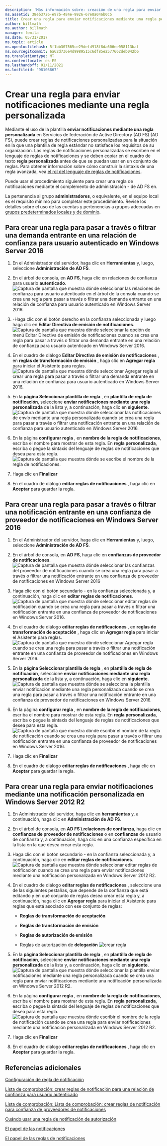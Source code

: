 ```yaml
---
description: 'Más información sobre: creación de una regla para enviar notificaciones mediante una regla personalizada'
ms.assetid: 38eb3726-e97b-484e-9926-67e8a046b0c5
title: Crear una regla para enviar notificaciones mediante una regla personalizada
author: billmath
ms.author: billmath
manager: femila
ms.date: 05/31/2017
ms.topic: article
ms.openlocfilehash: 5f1bb307565ce29defd918f8da606ee058113baf
ms.sourcegitcommit: 6a62d736e4d9989515c6df85e2577662deb042b6
ms.translationtype: MT
ms.contentlocale: es-ES
ms.lasthandoff: 01/11/2021
ms.locfileid: "98103867"
---
```

# <a name="create-a-rule-to-send-claims-using-a-custom-rule"></a>Crear una regla para enviar notificaciones mediante una regla personalizada


Mediante el uso de la plantilla **enviar notificaciones mediante una regla personalizada** en Servicios de federación de Active Directory (AD FS) (AD FS), puede crear reglas de notificaciones personalizadas para la situación en la que una plantilla de regla estándar no satisface los requisitos de su organización. Las reglas de notificaciones personalizadas se escriben en el lenguaje de reglas de notificaciones y se deben copiar en el cuadro de texto **regla personalizada** antes de que se puedan usar en un conjunto de reglas. Para obtener información sobre cómo construir la sintaxis de una regla avanzada, vea [el rol del lenguaje de reglas de notificaciones](../../ad-fs/technical-reference/The-Role-of-the-Claim-Rule-Language.md).

Puede usar el procedimiento siguiente para crear una regla de notificaciones mediante el complemento de administración \- de AD FS en.

La pertenencia al grupo **administradores**, o equivalente, en el equipo local es el requisito mínimo para completar este procedimiento.  Revise los detalles sobre el uso de las cuentas y pertenencias a grupos adecuadas en [grupos predeterminados locales y de dominio](https://go.microsoft.com/fwlink/?LinkId=83477).



## <a name="to-create-a-rule-to-pass-through-or-filter-an-incoming-claim-on-a-relying-party-trust-in-windows-server-2016"></a>Para crear una regla para pasar a través o filtrar una demanda entrante en una relación de confianza para usuario autenticado en Windows Server 2016

1.  En el Administrador del servidor, haga clic en **Herramientas** y, luego, seleccione **Administración de AD FS**.

2.  En el árbol de consola, en **AD FS**, haga clic en relaciones de confianza para usuario **autenticado**.
![Captura de pantalla que muestra dónde seleccionar las relaciones de confianza para usuario autenticado en el árbol de la consola cuando se crea una regla para pasar a través o filtrar una demanda entrante en una relación de confianza para usuario autenticado en Windows Server 2016.](media/Create-a-Rule-to-Pass-Through-or-Filter-an-Incoming-Claim/claimrule9.PNG)

3.  \-Haga clic con el botón derecho en la confianza seleccionada y luego haga clic en **Editar Directiva de emisión de notificaciones**.
![Captura de pantalla que muestra dónde seleccionar la opción de menú Editar Directiva de emisión de notificaciones cuando se crea una regla para pasar a través o filtrar una demanda entrante en una relación de confianza para usuario autenticado en Windows Server 2016.](media/Create-a-Rule-to-Pass-Through-or-Filter-an-Incoming-Claim/claimrule10.PNG)

4.  En el cuadro de diálogo **Editar Directiva de emisión de notificaciones** , en **reglas de transformación de emisión** , haga clic en **Agregar regla** para iniciar el Asistente para reglas.
![Captura de pantalla que muestra dónde seleccionar Agregar regla al crear una regla para pasar a través o filtrar una demanda entrante en una relación de confianza para usuario autenticado en Windows Server 2016.](media/Create-a-Rule-to-Pass-Through-or-Filter-an-Incoming-Claim/claimrule11.PNG)

5.  En la **página Seleccionar plantilla de regla** , en **plantilla de regla de notificación**, seleccione **enviar notificaciones mediante una regla personalizada** de la lista y, a continuación, haga clic en **siguiente**.
![Captura de pantalla que muestra dónde seleccionar las notificaciones de envío mediante una regla personalizada cuando se crea una regla para pasar a través o filtrar una notificación entrante en una relación de confianza para usuario autenticado en Windows Server 2016.](media/Create-a-Rule-to-Send-Claims-Using-a-Custom-Rule/custom3.PNG)

6.  En la página **configurar regla** , en **nombre de la regla de notificaciones**, escriba el nombre para mostrar de esta regla. En **regla personalizada**, escriba o pegue la sintaxis del lenguaje de reglas de notificaciones que desea para esta regla.
![Captura de pantalla que muestra dónde se escribe el nombre de la regla de notificaciones.](media/Create-a-Rule-to-Send-Claims-Using-a-Custom-Rule/custom4.PNG)

7.  Haga clic en **Finalizar**

8.  En el cuadro de diálogo **editar reglas de notificaciones** , haga clic en **Aceptar** para guardar la regla.

## <a name="to-create-a-rule-to-pass-through-or-filter-an-incoming-claim-on-a-claims-provider-trust-in-windows-server-2016"></a>Para crear una regla para pasar a través o filtrar una notificación entrante en una confianza de proveedor de notificaciones en Windows Server 2016

1.  En el Administrador del servidor, haga clic en **Herramientas** y, luego, seleccione **Administración de AD FS**.

2.  En el árbol de consola, en **AD FS**, haga clic en **confianzas de proveedor de notificaciones**.
![Captura de pantalla que muestra dónde seleccionar las confianzas del proveedor de notificaciones cuando se crea una regla para pasar a través o filtrar una notificación entrante en una confianza de proveedor de notificaciones en Windows Server 2016](media/Create-a-Rule-to-Pass-Through-or-Filter-an-Incoming-Claim/claimrule1.PNG)

3.  Haga clic con el botón secundario \- en la confianza seleccionada y, a continuación, haga clic en **editar reglas de notificaciones**.
![Captura de pantalla que muestra dónde seleccionar editar reglas de notificación cuando se crea una regla para pasar a través o filtrar una notificación entrante en una confianza de proveedor de notificaciones en Windows Server 2016.](media/Create-a-Rule-to-Pass-Through-or-Filter-an-Incoming-Claim/claimrule2.PNG)

4.  En el cuadro de diálogo **editar reglas de notificaciones** , en **reglas de transformación de aceptación** , haga clic en **Agregar regla** para iniciar el Asistente para reglas.
![Captura de pantalla que muestra dónde seleccionar Agregar regla cuando se crea una regla para pasar a través o filtrar una notificación entrante en una confianza de proveedor de notificaciones en Windows Server 2016.](media/Create-a-Rule-to-Pass-Through-or-Filter-an-Incoming-Claim/claimrule3.PNG)

5.  En la **página Seleccionar plantilla de regla** , en **plantilla de regla de notificación**, seleccione **enviar notificaciones mediante una regla personalizada** de la lista y, a continuación, haga clic en **siguiente**.
![Captura de pantalla que muestra dónde se selecciona la plantilla enviar notificación mediante una regla personalizada cuando se crea una regla para pasar a través o filtrar una notificación entrante en una confianza de proveedor de notificaciones en Windows Server 2016.](media/Create-a-Rule-to-Send-Claims-Using-a-Custom-Rule/custom3.PNG)

6.  En la página **configurar regla** , en **nombre de la regla de notificaciones**, escriba el nombre para mostrar de esta regla. En **regla personalizada**, escriba o pegue la sintaxis del lenguaje de reglas de notificaciones que desea para esta regla.
![Captura de pantalla que muestra dónde escribir el nombre de la regla de notificación cuando se crea una regla para pasar a través o filtrar una notificación entrante en una confianza de proveedor de notificaciones en Windows Server 2016.](media/Create-a-Rule-to-Send-Claims-Using-a-Custom-Rule/custom4.PNG)

7.  Haga clic en **Finalizar**

8.  En el cuadro de diálogo **editar reglas de notificaciones** , haga clic en **Aceptar** para guardar la regla.



















## <a name="to-create-a-rule-to-send-claims-by-using-a-custom-claim-in-windows-server-2012-r2"></a>Para crear una regla para enviar notificaciones mediante una notificación personalizada en Windows Server 2012 R2

1.  En Administrador del servidor, haga clic en **herramientas** y, a continuación, haga clic en **Administración de AD FS**.

2.  En el árbol de consola, en **AD FS \\ relaciones de confianza**, haga clic en **confianzas de proveedor de notificaciones** o en **confianzas** de usuario de confianza y, a continuación, haga clic en una confianza específica en la lista en la que desea crear esta regla.

3.  Haga clic con el botón secundario \- en la confianza seleccionada y, a continuación, haga clic en **editar reglas de notificaciones**.
![Captura de pantalla que muestra dónde seleccionar editar reglas de notificación cuando se crea una regla para enviar notificaciones mediante una notificación personalizada en Windows Server 2012 R2.](media/Create-a-Rule-to-Pass-Through-or-Filter-an-Incoming-Claim/claimrule6.PNG)

4.  En el cuadro de diálogo **editar reglas de notificaciones** , seleccione una de las siguientes pestañas, que depende de la confianza que está editando y en qué conjunto de reglas desea crear esta regla y, a continuación, haga clic en **Agregar regla** para iniciar el Asistente para reglas que está asociado con ese conjunto de reglas:

    -   **Reglas de transformación de aceptación**

    -   **Reglas de transformación de emisión**

    -   **Reglas de autorización de emisión**

    -   Reglas de autorización de **delegación** 
 ![ crear regla](media/Create-a-Rule-to-Permit-All-Users/permitall5.PNG)

5.  En la **página Seleccionar plantilla de regla** , en **plantilla de regla de notificación**, seleccione **enviar notificaciones mediante una regla personalizada** de la lista y, a continuación, haga clic en **siguiente**.
![Captura de pantalla que muestra dónde seleccionar la plantilla enviar notificaciones mediante una regla personalizada cuando se crea una regla para enviar notificaciones mediante una notificación personalizada en Windows Server 2012 R2.](media/Create-a-Rule-to-Send-Claims-Using-a-Custom-Rule/custom1.PNG)

6.  En la página **configurar regla** , en **nombre de la regla de notificaciones**, escriba el nombre para mostrar de esta regla. En **regla personalizada**, escriba o pegue la sintaxis del lenguaje de reglas de notificaciones que desea para esta regla.
![Captura de pantalla que muestra dónde escribir el nombre de la regla de notificación cuando se crea una regla para enviar notificaciones mediante una notificación personalizada en Windows Server 2012 R2.](media/Create-a-Rule-to-Send-Claims-Using-a-Custom-Rule/custom2.PNG)

7.  Haga clic en **Finalizar**

8.  En el cuadro de diálogo **editar reglas de notificaciones** , haga clic en **Aceptar** para guardar la regla.

## <a name="additional-references"></a>Referencias adicionales
[Configuración de regla de notificación](Configure-Claim-Rules.md)

[Lista de comprobación: crear reglas de notificación para una relación de confianza para usuario autenticado](/previous-versions/windows/it-pro/windows-server-2012-R2-and-2012/ee913578(v=ws.11))

[Lista de comprobación: Lista de comprobación: crear reglas de notificación para confianza de proveedores de notificaciones](/previous-versions/windows/it-pro/windows-server-2012-R2-and-2012/ee913564(v=ws.11))

[Cuándo usar una regla de notificación de autorización](../../ad-fs/technical-reference/When-to-Use-an-Authorization-Claim-Rule.md)

[El papel de las notificaciones](../../ad-fs/technical-reference/The-Role-of-Claims.md)

[El papel de las reglas de notificaciones](../../ad-fs/technical-reference/The-Role-of-Claim-Rules.md)
